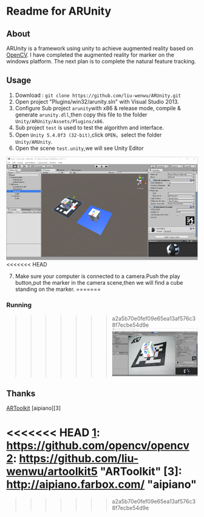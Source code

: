 ﻿# Readme for ARUnity

## About
ARUnity is a framework using unity to achieve augmented reality based on [OpenCV][1].
I have completed the augmented reality for marker on the windows platform.
The next plan is to complete the natural feature tracking.

## Usage

 1. Download : `git clone https://github.com/liu-wenwu/ARUnity.git`
 2. Open project "Plugins/win32/arunity.sln" with Visual Studio 2013.
 3. Configure Sub project `arunity`with x86 & release mode, compile & generate `arunity.dll`,then copy this file to the folder `Unity/ARUnity/Assets/Plugins/x86`.
 4. Sub project `test` is used to test the algorithm and interface.
 5. Open `Unity 5.4.0f3 (32-bit)`,click `OPEN`，select the folder `Unity/ARUnity`.
 6. Open the scene `test.unity`,we will see Unity Editor 

![image](https://github.com/liu-wenwu/ARUnity/raw/master/Doc/editor_demo.png)
<<<<<<< HEAD

 7. Make sure your computer is connected to a camera.Push the play button,put the marker in the camera scene,then we will find a cube standing on the marker.
=======
 
### Running
>>>>>>> a2a5b70e0fef09e65ea13af576c38f7ecbe54d9e
![image](https://github.com/liu-wenwu/ARUnity/raw/master/Doc/running_demo.png)

## Thanks
[ARToolkit][2]
[aipiano][3]


<<<<<<< HEAD
  [1]: https://github.com/opencv/opencv
  [2]: https://github.com/liu-wenwu/artoolkit5 "ARToolkit"
  [3]: http://aipiano.farbox.com/ "aipiano"
=======
  [1]: https://github.com/liu-wenwu/artoolkit5 "ARToolkit"
  [2]: http://aipiano.farbox.com/ "aipiano"
>>>>>>> a2a5b70e0fef09e65ea13af576c38f7ecbe54d9e
